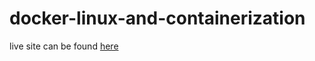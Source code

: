 # docker-linux-and-containerization

live site can be found [here](https://jv265.github.io/docker-linux-and-containerization)
